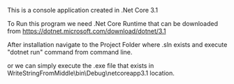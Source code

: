 This is a console application created in .Net Core 3.1

To Run this program we need .Net Core Runtime that can be downloaded from https://dotnet.microsoft.com/download/dotnet/3.1

After installation navigate to the Project Folder where .sln exists and execute "dotnet run" command from command line.

or we can simply execute the .exe file that exists in WriteStringFromMiddle\bin\Debug\netcoreapp3.1 location.
